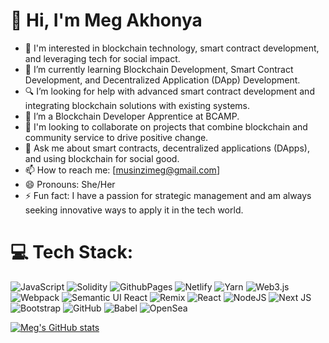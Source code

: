 # 👋 Hi, I'm Meg Akhonya

- 👀 I'm interested in blockchain technology, smart contract development, and leveraging tech for social impact.
- 🌱 I’m currently learning Blockchain Development, Smart Contract Development, and Decentralized Application (DApp) Development.
- 🔍 I’m looking for help with advanced smart contract development and integrating blockchain solutions with existing systems.
- 🌱 I’m a Blockchain Developer Apprentice at BCAMP.
- 💞️ I'm looking to collaborate on projects that combine blockchain and community service to drive positive change.
- 💬 Ask me about smart contracts, decentralized applications (DApps), and using blockchain for social good.
- 📫 How to reach me: [musinzimeg@gmail.com]
- 😄 Pronouns: She/Her
- ⚡ Fun fact: I have a passion for strategic management and am always seeking innovative ways to apply it in the tech world.


# 💻 Tech Stack:
![JavaScript](https://img.shields.io/badge/javascript-%23323330.svg?style=for-the-badge&logo=javascript&logoColor=%23F7DF1E) ![Solidity](https://img.shields.io/badge/Solidity-%23363636.svg?style=for-the-badge&logo=solidity&logoColor=white) ![GithubPages](https://img.shields.io/badge/github%20pages-121013?style=for-the-badge&logo=github&logoColor=white) ![Netlify](https://img.shields.io/badge/netlify-%23000000.svg?style=for-the-badge&logo=netlify&logoColor=#00C7B7) ![Yarn](https://img.shields.io/badge/yarn-%232C8EBB.svg?style=for-the-badge&logo=yarn&logoColor=white) ![Web3.js](https://img.shields.io/badge/web3.js-F16822?style=for-the-badge&logo=web3.js&logoColor=white) ![Webpack](https://img.shields.io/badge/webpack-%238DD6F9.svg?style=for-the-badge&logo=webpack&logoColor=black) ![Semantic UI React](https://img.shields.io/badge/Semantic%20UI%20React-%2335BDB2.svg?style=for-the-badge&logo=SemanticUIReact&logoColor=white) ![Remix](https://img.shields.io/badge/remix-%23000.svg?style=for-the-badge&logo=remix&logoColor=white) ![React](https://img.shields.io/badge/react-%2320232a.svg?style=for-the-badge&logo=react&logoColor=%2361DAFB) ![NodeJS](https://img.shields.io/badge/node.js-6DA55F?style=for-the-badge&logo=node.js&logoColor=white) ![Next JS](https://img.shields.io/badge/Next-black?style=for-the-badge&logo=next.js&logoColor=white) ![Bootstrap](https://img.shields.io/badge/bootstrap-%238511FA.svg?style=for-the-badge&logo=bootstrap&logoColor=white) ![GitHub](https://img.shields.io/badge/github-%23121011.svg?style=for-the-badge&logo=github&logoColor=white) ![Babel](https://img.shields.io/badge/Babel-F9DC3e?style=for-the-badge&logo=babel&logoColor=black) ![OpenSea](https://img.shields.io/badge/OpenSea-%232081E2.svg?style=for-the-badge&logo=opensea&logoColor=white)


[![Meg's GitHub stats](https://github-readme-stats.vercel.app/api?username=megakhonya&show_icons=true&theme=radical)](https://github.com/megakhonya/github-readme-stats)

<!---
megakhonya/megakhonya is a ✨ special ✨ repository because its `README.md` (this file) appears on your GitHub profile.
You can click the Preview link to take a look at your changes.
--->
